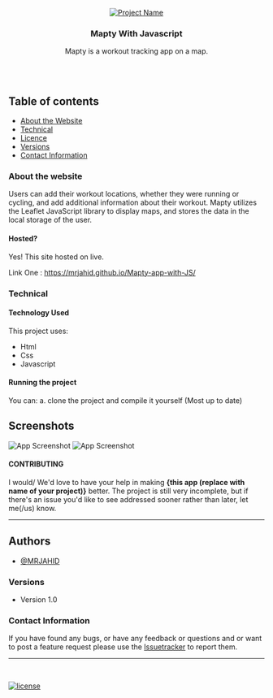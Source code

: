 <p align="center">
  <a href="https://mrjahid.github.io/Mapty-app-with-JS/">
    <img src="https://i.ibb.co/0jGd3jG/Screenshot-from-2023-04-03-21-39-58.png" alt="Project Name">
  </a>
  <h3 align="center">Mapty With Javascript</h3>

  <p align="center">
   Mapty is a workout  tracking app on a map. <br>
    <br>
    </p>
</p>

<br>


## Table of contents
- [About the Website](#about-the-website)
- [Technical](#technical)
- [Licence](#license)
- [Versions](#versions)
- [Contact Information](#contact-information)



### About the website

 Users can add their workout locations, whether they were running or cycling, and add additional information about their workout.
Mapty utilizes the Leaflet JavaScript library to display maps, and stores the data in the local storage of the user. 

#### Hosted?

Yes! This site hosted on live.

Link One : https://mrjahid.github.io/Mapty-app-with-JS/  <br>


### Technical
#### Technology Used
This project uses:
  - Html
  - Css
  - Javascript

#### Running the project

You can:
    a. clone the project and compile it yourself (Most up to date)
    
    
## Screenshots

![App Screenshot](https://i.ibb.co/0jGd3jG/Screenshot-from-2023-04-03-21-39-58.png)
![App Screenshot](https://i.ibb.co/0jGd3jG/Screenshot-from-2023-04-03-21-39-58.png)



#### CONTRIBUTING

I would/ We'd love to have your help in making  **{this app (replace with name of your project)}** better. The project is still very incomplete, but if there's an issue you'd like to see addressed sooner rather than later, let me(/us) know. 

<hr>


## Authors

- [@MRJAHID](https://www.github.com/mrjahid)


### Versions
* Version 1.0 



### Contact Information

If you have found any bugs, or have any feedback or questions and or want to post a feature request please use the [Issuetracker](https://github.com/mrjahid) to report them.

<hr>

<br>

[![license](https://img.shields.io/github/license/mashape/apistatus.svg?style=for-the-badge)](https://github.com/mrjahid)

